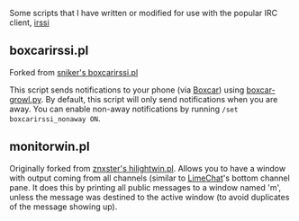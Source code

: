 Some scripts that I have written or modified for use with the popular IRC
client, [irssi](http://www.irssi.org/)

## boxcarirssi.pl

Forked from [sniker's boxcarirssi.pl](https://git.eth0.info/sniker/boxcarirssi/blob/ab959500632d1272161801282ae9b38c6f8f2ebf/boxcarirssi.pl)

This script sends notifications to your phone (via [Boxcar](https://boxcar.io/)) using [boxcar-growl.py](https://gist.github.com/foolishbrilliance/1b3d394ceb8b776f06d7). By default, this script will only send notifications when you are away. You can enable non-away notifications by running `/set boxcarirssi_nonaway ON`.

## monitorwin.pl

Originally forked from [znxster's hilightwin.pl](https://github.com/znxster/irssi-scripts/blob/master/hilightwin.pl). Allows you to have a window with output coming from all channels (similar to [LimeChat](http://limechat.net/mac/)'s bottom channel pane. It does this by printing all public messages to a window named 'm', unless the message was destined to the active window (to avoid duplicates of the message showing up).
